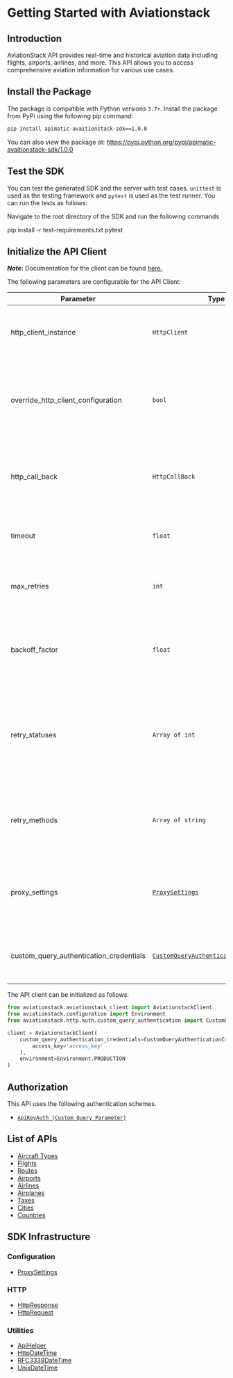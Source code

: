 
# Getting Started with Aviationstack

## Introduction

AviationStack API provides real-time and historical aviation data including flights, airports, airlines, and more.
This API allows you to access comprehensive aviation information for various use cases.

## Install the Package

The package is compatible with Python versions `3.7+`.
Install the package from PyPi using the following pip command:

```bash
pip install apimatic-avaitionstack-sdk==1.0.0
```

You can also view the package at:
https://pypi.python.org/pypi/apimatic-avaitionstack-sdk/1.0.0

## Test the SDK

You can test the generated SDK and the server with test cases. `unittest` is used as the testing framework and `pytest` is used as the test runner. You can run the tests as follows:

Navigate to the root directory of the SDK and run the following commands


pip install -r test-requirements.txt
pytest


## Initialize the API Client

**_Note:_** Documentation for the client can be found [here.](https://www.github.com/MuHamza30/apimatic-avaitionstack-python-sdk/tree/1.0.0/doc/client.md)

The following parameters are configurable for the API Client:

| Parameter | Type | Description |
|  --- | --- | --- |
| http_client_instance | `HttpClient` | The Http Client passed from the sdk user for making requests |
| override_http_client_configuration | `bool` | The value which determines to override properties of the passed Http Client from the sdk user |
| http_call_back | `HttpCallBack` | The callback value that is invoked before and after an HTTP call is made to an endpoint |
| timeout | `float` | The value to use for connection timeout. <br> **Default: 60** |
| max_retries | `int` | The number of times to retry an endpoint call if it fails. <br> **Default: 0** |
| backoff_factor | `float` | A backoff factor to apply between attempts after the second try. <br> **Default: 2** |
| retry_statuses | `Array of int` | The http statuses on which retry is to be done. <br> **Default: [408, 413, 429, 500, 502, 503, 504, 521, 522, 524]** |
| retry_methods | `Array of string` | The http methods on which retry is to be done. <br> **Default: ['GET', 'PUT']** |
| proxy_settings | [`ProxySettings`](https://www.github.com/MuHamza30/apimatic-avaitionstack-python-sdk/tree/1.0.0/doc/proxy-settings.md) | Optional proxy configuration to route HTTP requests through a proxy server. |
| custom_query_authentication_credentials | [`CustomQueryAuthenticationCredentials`](https://www.github.com/MuHamza30/apimatic-avaitionstack-python-sdk/tree/1.0.0/doc/auth/custom-query-parameter.md) | The credential object for Custom Query Parameter |

The API client can be initialized as follows:

```python
from aviationstack.aviationstack_client import AviationstackClient
from aviationstack.configuration import Environment
from aviationstack.http.auth.custom_query_authentication import CustomQueryAuthenticationCredentials

client = AviationstackClient(
    custom_query_authentication_credentials=CustomQueryAuthenticationCredentials(
        access_key='access_key'
    ),
    environment=Environment.PRODUCTION
)
```

## Authorization

This API uses the following authentication schemes.

* [`ApiKeyAuth (Custom Query Parameter)`](https://www.github.com/MuHamza30/apimatic-avaitionstack-python-sdk/tree/1.0.0/doc/auth/custom-query-parameter.md)

## List of APIs

* [Aircraft Types](https://www.github.com/MuHamza30/apimatic-avaitionstack-python-sdk/tree/1.0.0/doc/controllers/aircraft-types.md)
* [Flights](https://www.github.com/MuHamza30/apimatic-avaitionstack-python-sdk/tree/1.0.0/doc/controllers/flights.md)
* [Routes](https://www.github.com/MuHamza30/apimatic-avaitionstack-python-sdk/tree/1.0.0/doc/controllers/routes.md)
* [Airports](https://www.github.com/MuHamza30/apimatic-avaitionstack-python-sdk/tree/1.0.0/doc/controllers/airports.md)
* [Airlines](https://www.github.com/MuHamza30/apimatic-avaitionstack-python-sdk/tree/1.0.0/doc/controllers/airlines.md)
* [Airplanes](https://www.github.com/MuHamza30/apimatic-avaitionstack-python-sdk/tree/1.0.0/doc/controllers/airplanes.md)
* [Taxes](https://www.github.com/MuHamza30/apimatic-avaitionstack-python-sdk/tree/1.0.0/doc/controllers/taxes.md)
* [Cities](https://www.github.com/MuHamza30/apimatic-avaitionstack-python-sdk/tree/1.0.0/doc/controllers/cities.md)
* [Countries](https://www.github.com/MuHamza30/apimatic-avaitionstack-python-sdk/tree/1.0.0/doc/controllers/countries.md)

## SDK Infrastructure

### Configuration

* [ProxySettings](https://www.github.com/MuHamza30/apimatic-avaitionstack-python-sdk/tree/1.0.0/doc/proxy-settings.md)

### HTTP

* [HttpResponse](https://www.github.com/MuHamza30/apimatic-avaitionstack-python-sdk/tree/1.0.0/doc/http-response.md)
* [HttpRequest](https://www.github.com/MuHamza30/apimatic-avaitionstack-python-sdk/tree/1.0.0/doc/http-request.md)

### Utilities

* [ApiHelper](https://www.github.com/MuHamza30/apimatic-avaitionstack-python-sdk/tree/1.0.0/doc/api-helper.md)
* [HttpDateTime](https://www.github.com/MuHamza30/apimatic-avaitionstack-python-sdk/tree/1.0.0/doc/http-date-time.md)
* [RFC3339DateTime](https://www.github.com/MuHamza30/apimatic-avaitionstack-python-sdk/tree/1.0.0/doc/rfc3339-date-time.md)
* [UnixDateTime](https://www.github.com/MuHamza30/apimatic-avaitionstack-python-sdk/tree/1.0.0/doc/unix-date-time.md)

